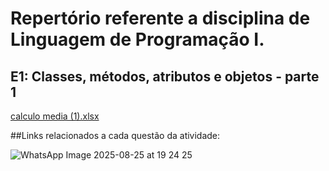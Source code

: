 # Repertório referente a disciplina de Linguagem de Programação I.

## E1: Classes, métodos, atributos e objetos - parte 1

[calculo media (1).xlsx](https://github.com/user-attachments/files/22014407/calculo.media.1.xlsx)


##Links relacionados a cada questão da atividade:


![WhatsApp Image 2025-08-25 at 19 24 25](https://github.com/user-attachments/assets/a5a46c02-fc6b-41bc-aa20-8e0c46e04468)
